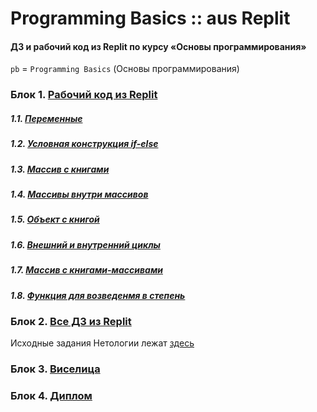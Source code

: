 # Programming Basics :: aus Replit
#### ДЗ и рабочий код из Replit по курсу «Основы программирования»
`pb` = `Programming Basics` (Основы программирования)

### Блок 1. [Рабочий код из Replit](./basics_1-Main/)
##### 1.1. [Переменные](./basics_1-Main//1-MyFirstNode.js)
##### 1.2. [Условная конструкция if-else](./basics_1-Main/2-itCaseUpload.js)
##### 1.3. [Массив с книгами](./basics_1-Main/3-booksMassive.js)
##### 1.4. [Массивы внутри массивов](./basics_1-Main/4-massive-inside-booksMassive.js)
##### 1.5. [Объект с книгой](./basics_1-Main/5-object-of-Book.js)
##### 1.6. [Внешний и внутренний циклы](./basics_1-Main/6-outer-and-inner-loops.js)
##### 1.7. [Массив с книгами-массивами](./basics_1-Main/7-books-Massive.js)
##### 1.8. [Функция для возведенмя в степень](./basics_1-Main/8-exponentiation-function.js)

### Блок 2. [Все ДЗ из Replit](./basics_2-Homework/)
Исходные задания Нетологии лежат [здесь](https://github.com/netology-code/pb-homeworks/)
### Блок 3. [Виселица](./basics_3-Gallows/)
### Блок 4. [Диплом](./basics_4-Diploma/)